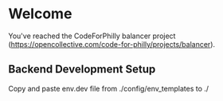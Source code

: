 # Welcome

You've reached the CodeForPhilly balancer project (https://opencollective.com/code-for-philly/projects/balancer).

## Backend Development Setup

Copy and paste env.dev file from ./config/env_templates to ./

